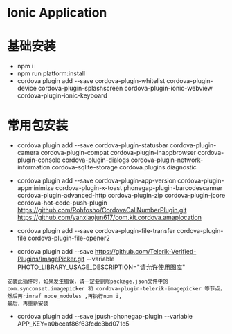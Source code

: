 # Ionic Application

# 基础安装

* npm i
* npm run platform:install
* cordova plugin add --save cordova-plugin-whitelist cordova-plugin-device cordova-plugin-splashscreen cordova-plugin-ionic-webview cordova-plugin-ionic-keyboard

# 常用包安装

* cordova plugin add --save cordova-plugin-statusbar cordova-plugin-camera cordova-plugin-compat cordova-plugin-inappbrowser cordova-plugin-console cordova-plugin-dialogs cordova-plugin-network-information cordova-sqlite-storage cordova.plugins.diagnostic

* cordova plugin add --save cordova-plugin-app-version cordova-plugin-appminimize cordova-plugin-x-toast phonegap-plugin-barcodescanner cordova-plugin-advanced-http cordova-plugin-zip  cordova-plugin-jcore cordova-hot-code-push-plugin https://github.com/Rohfosho/CordovaCallNumberPlugin.git https://github.com/yanxiaojun617/com.kit.cordova.amaplocation

* cordova plugin add --save cordova-plugin-file-transfer cordova-plugin-file cordova-plugin-file-opener2

* cordova plugin add --save https://github.com/Telerik-Verified-Plugins/ImagePicker.git --variable PHOTO_LIBRARY_USAGE_DESCRIPTION="请允许使用图库"
```
安装此插件时，如果发生错误，请一定要删除package.json文件中的 com.synconset.imagepicker 和 cordova-plugin-telerik-imagepicker 等节点，然后再rimraf node_modules ,再执行npm i,
最后，再重新安装
```

* cordova plugin add --save jpush-phonegap-plugin --variable APP_KEY=a0becaf86f63fcdc3bd071e5